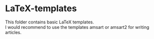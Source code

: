 # LaTeX-templates
This folder contains basic LaTeX templates.  
I would recommend to use the templates amsart or amsart2 for writing articles. 
